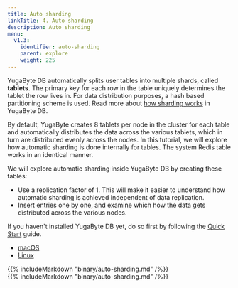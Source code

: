 ```yaml
---
title: Auto sharding
linkTitle: 4. Auto sharding
description: Auto sharding
menu:
  v1.3:
    identifier: auto-sharding
    parent: explore
    weight: 225
---
```


YugaByte DB automatically splits user tables into multiple shards, called **tablets**. The primary key for each row in the table uniquely determines the tablet the row lives in. For data distribution purposes, a hash based partitioning scheme is used. Read more about [how sharding works](../../architecture/concepts/docdb/sharding/) in YugaByte DB.

By default, YugaByte creates 8 tablets per node in the cluster for each table and automatically distributes the data across the various tablets, which in turn are distributed evenly across the nodes. In this tutorial, we will explore how automatic sharding is done internally for tables. The system Redis table works in an identical manner.

We will explore automatic sharding inside YugaByte DB by creating these tables:

- Use a replication factor of 1. This will make it easier to understand how automatic sharding is achieved independent of data replication.
- Insert entries one by one, and examine which how the data gets distributed across the various nodes.

If you haven't installed YugaByte DB yet, do so first by following the [Quick Start](../../quick-start/install/) guide.

<ul class="nav nav-tabs nav-tabs-yb">
  <li>
    <a href="#macos" class="nav-link active" id="macos-tab" data-toggle="tab" role="tab" aria-controls="macos" aria-selected="true">
      <i class="fab fa-apple" aria-hidden="true"></i>
      macOS
    </a>
  </li>
  <li>
    <a href="#linux" class="nav-link" id="linux-tab" data-toggle="tab" role="tab" aria-controls="linux" aria-selected="false">
      <i class="fab fa-linux" aria-hidden="true"></i>
      Linux
    </a>
  </li>
</ul>

<div class="tab-content">
  <div id="macos" class="tab-pane fade show active" role="tabpanel" aria-labelledby="macos-tab">
    {{% includeMarkdown "binary/auto-sharding.md" /%}}
  </div>
  <div id="linux" class="tab-pane fade" role="tabpanel" aria-labelledby="linux-tab">
    {{% includeMarkdown "binary/auto-sharding.md" /%}}
  </div>
  <!--
  <div id="docker" class="tab-pane fade" role="tabpanel" aria-labelledby="docker-tab">
    {{% includeMarkdown "docker/auto-sharding.md" /%}}
  </div>
  <div id="kubernetes" class="tab-pane fade" role="tabpanel" aria-labelledby="kubernetes-tab">
    {{% includeMarkdown "kubernetes/auto-sharding.md" /%}}
  </div>
  -->
</div>
